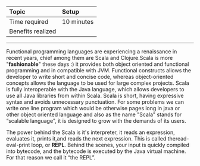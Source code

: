 | **Topic** | **Setup** |
| :--- | :--- |
| Time required | 10 minutes |
| Benefits realized |  |

---

Functional programming languages are experiencing a renaissance in recent years, chief among them are Scala and Clojure.Scala is more "**fashionable**" these days :\) it provides both object oriented and functional programming and in compatible with JVM. Functional constructs allows the developer to write short and concise code, whereas object-oriented concepts allows the language to be used for large complex projects. Scala is fully interoperable with the Java language, which allows developers to use all Java libraries from within Scala. Scala is short, having expressive syntax and avoids unnecessary punctuation. For some problems we can write one line program which would be otherwise pages long in java or other object oriented language and also as the name "Scala" stands for “scalable language", it is designed to grow with the demands of its users.

The power behind the Scala is it's interpreter, it reads an expression, evaluates it, prints it,and reads the next expression. This is called theread-eval-print loop, or **REPL**. Behind the scenes, your input is quickly compiled into bytecode, and the bytecode is executed by the Java virtual machine. For that reason we call it “the REPL”.

